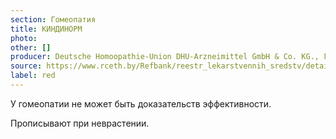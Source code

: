 ```yaml
---
section: Гомеопатия
title: КИНДИНОРМ
photo:
other: []
producer: Deutsche Homoopathie-Union DHU-Arzneimittel GmbH & Co. KG., Германия
source: https://www.rceth.by/Refbank/reestr_lekarstvennih_sredstv/details/9949_12_17
label: red
---
```


У гомеопатии не может быть доказательств эффективности.

Прописывают при неврастении.
